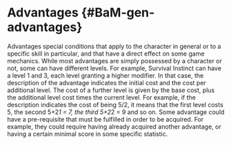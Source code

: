 # Advantages {#BaM-gen-advantages}

Advantages special conditions that apply to the character in general or to a specific skill in particular, and that have a direct effect on some game mechanics.
While most advantages are simply possessed by a character or not, some can have different levels. For example, Survival Instinct can have a level 1 and 3, each level granting a higher modifier. In that case, the description of the advantage indicates the initial cost and the cost per additional level. The cost of a further level is given by the base cost, plus the additional level cost times the current level. For example, if the description indicates the cost of being 5/2, it means that the first level costs 5, the second 5+2*1 = 7, the third 5+2*2 = 9 and so on.
Some advantage could have a pre-requisite that must be fulfilled in order to be acquired. For example, they could require having already acquired another advantage, or having a certain minimal score in some specific statistic.


